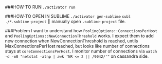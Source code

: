 ###HOW-TO RUN
`./activator run`

###HOW-TO OPEN IN SUBLIME
`./activator gen-sublime`
`subl ./*.sublime-project` || manually open `.sublime-project` file.

###Problem
I want to understand how `PoolingOptions::ConnectionsPerHost` and `PoolingOptions::NewConnectionThreshold` works.
I expect them to add new connection when NewConnectionThreshold is reached, untils MaxConnectionsPerHost reached, but looks like number of connections stays at `coreConnectionsPerHost`.
I monitor number of connections via `watch -d -n0 "netstat -atnp | awk 'NR <= 2 || /9042/'"` on cassandra side.
